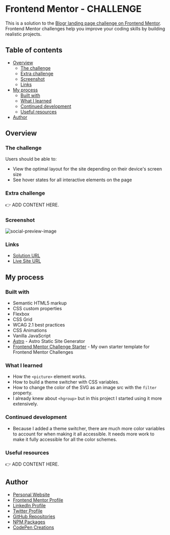 # Frontend Mentor - CHALLENGE

This is a solution to the [Blogr landing page challenge on Frontend Mentor](https://www.frontendmentor.io/challenges/blogr-landing-page-EX2RLAApP). Frontend Mentor challenges help you improve your coding skills by building realistic projects. 

## Table of contents

- [Overview](#overview)
    - [The challenge](#the-challenge)
    - [Extra challenge](#extra-challenge)
    - [Screenshot](#screenshot)
    - [Links](#links)
- [My process](#my-process)
    - [Built with](#built-with)
    - [What I learned](#what-i-learned)
    - [Continued development](#continued-development)
    - [Useful resources](#useful-resources)
- [Author](#author)

## Overview

### The challenge

Users should be able to:

- View the optimal layout for the site depending on their device's screen size
- See hover states for all interactive elements on the page

### Extra challenge

👉 ADD CONTENT HERE.

### Screenshot

![social-preview-image](https://user-images.githubusercontent.com/3909046/202434010-6024a25e-2567-4455-ae20-fb18eaadd7c1.png)

### Links

- [Solution URL]()
- [Live Site URL](https://markteekman.github.io/URL/)

## My process

### Built with

- Semantic HTML5 markup
- CSS custom properties
- Flexbox
- CSS Grid
- WCAG 2.1 best practices
- CSS Animations
- Vanilla JavaScript
- [Astro](https://astro.build) - Astro Static Site Generator
- [Frontend Mentor Challenge Starter](https://github.com/markteekman/frontend-mentor-challenge-starter) - My own starter template for Frontend Mentor Challenges

### What I learned

- How the `<picture>` element works.
- How to build a theme switcher with CSS variables.
- How to change the color of the SVG as an image src with the `filter` property.
- I already knew about `<hgroup>` but in this project I started using it more extensively.

### Continued development

- Because I added a theme switcher, there are much more color variables to account for when making it all accessible. It needs more work to make it fully accessible for all the color schemes.

### Useful resources

👉 ADD CONTENT HERE.

## Author

- [Personal Website](https://www.markteekman.nl)
- [Frontend Mentor Profile](https://www.frontendmentor.io/profile/markteekman)
- [LinkedIn Profile](https://nl.linkedin.com/in/markteekman)
- [Twitter Profile](https://twitter.com/MarkTeekman)
- [GitHub Repositories](https://github.com/markteekman)
- [NPM Packages](https://www.npmjs.com/~markteekman)
- [CodePen Creations](https://codepen.io/markteekman)
